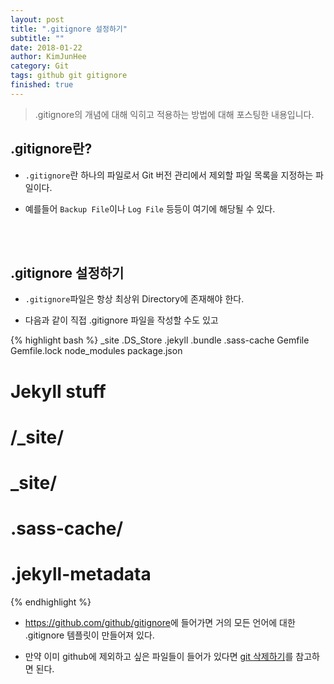 ```yaml
---
layout: post
title: ".gitignore 설정하기"
subtitle: ""
date: 2018-01-22
author: KimJunHee
category: Git
tags: github git gitignore
finished: true
---
```


> .gitignore의 개념에 대해 익히고 적용하는 방법에 대해 포스팅한 내용입니다.

## .gitignore란?

* ```.gitignore```란 하나의 파일로서 Git 버전 관리에서 제외할 파일 목록을 지정하는 파일이다.

* 예를들어 ```Backup File```이나 ```Log File``` 등등이 여기에 해당될 수 있다.


<br/><br/>
## .gitignore 설정하기

* ```.gitignore```파일은 항상 최상위 Directory에 존재해야 한다.

* 다음과 같이 직접 .gitignore 파일을 작성할 수도 있고

{% highlight bash %}
_site
.DS_Store
.jekyll
.bundle
.sass-cache
Gemfile
Gemfile.lock
node_modules
package.json

# Jekyll stuff
# /_site/
# _site/
# .sass-cache/
# .jekyll-metadata
{% endhighlight %}

* <https://github.com/github/gitignore>에 들어가면 거의 모든 언어에 대한 .gitignore 템플릿이 만들어져 있다.

* 만약 이미 github에 제외하고 싶은 파일들이 들어가 있다면 [git 삭제하기](https://wnsgml972.github.io/wnsgml972.github.io/arduino/arduino_bluetooth.html)를 참고하면 된다.
